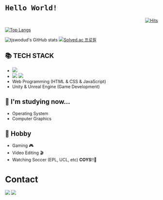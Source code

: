 # `Hello World!`
<div align="right">
  
[![Hits](https://hits.seeyoufarm.com/api/count/incr/badge.svg?url=https%3A%2F%2Fgithub.com%2Ftjswodud&count_bg=%2341AEFF&title_bg=%23373737&icon=&icon_color=%23FFFFFF&title=hits&edge_flat=false)](https://hits.seeyoufarm.com)
  
</div>

[![Top Langs](https://github-readme-stats.vercel.app/api/top-langs/?username=tjswodud&layout=compact&theme=cobalt&langs_count=7)](https://github.com/anuraghazra/github-readme-stats)

![tjswodud's GitHub stats](https://github-readme-stats.vercel.app/api?username=tjswodud&show_icons=true&theme=cobalt)
[![Solved.ac 프로필](http://mazassumnida.wtf/api/v2/generate_badge?boj=tjswodud01)](https://solved.ac/tjswodud01)

## &#128218; TECH STACK
* <img src="https://img.shields.io/badge/Python-00599C?style=flat-square&logo=Python&logoColor=white"/></a>
* <img src="https://img.shields.io/badge/C-00599C?style=flat-square&logo=C&logoColor=white"/></a> <img src="https://img.shields.io/badge/C++-00599C?style=flat-square&logo=C%2B%2B&logoColor=white"/></a>
* Web Programming (HTML & CSS & JavaScript)
* Unity & Unreal Engine (Game Development)

## 📖 I'm studying now...
- Operating System
- Computer Graphics

## &#127955; Hobby
* Gaming &#127918;
* Video Editing 🎬
* Watching Soccer (EPL, UCL, etc) <b>COYS</b>!!💙

# Contact
<a href="https://www.instagram.com/jae_young.02" target="_blank"><img src="https://img.shields.io/badge/jae_young.02-white?style=round-square&logo=Instagram&logoColor=E4405F"/></a>
<a href="mailto:tjswodud85@gmail.com" target="_blank"><img src="https://img.shields.io/badge/Gmail-F07C3E?style=round-square&logo=Gmail&logoColor=EA4335"/></a>

<br>
